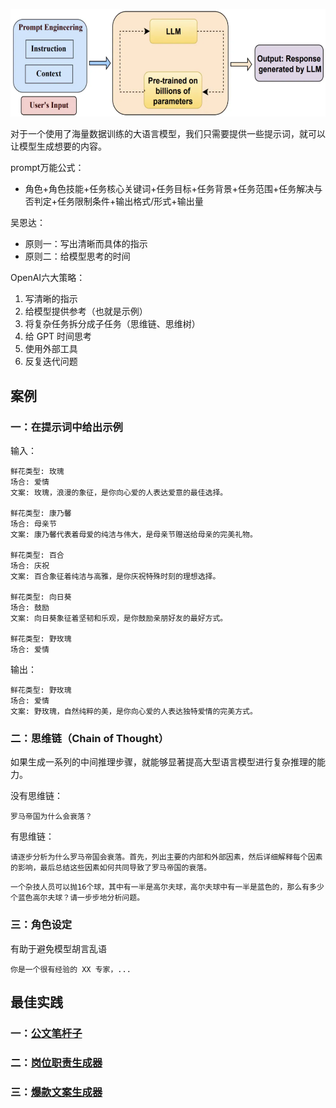 

![](./pictures/prompt.png)

对于一个使用了海量数据训练的大语言模型，我们只需要提供一些提示词，就可以让模型生成想要的内容。


prompt万能公式：

* 角色+角色技能+任务核心关键词+任务目标+任务背景+任务范围+任务解决与否判定+任务限制条件+输出格式/形式+输出量

吴恩达：

* 原则一：写出清晰而具体的指示
* 原则二：给模型思考的时间

OpenAI六大策略：

1. 写清晰的指示
2. 给模型提供参考（也就是示例）
3. 将复杂任务拆分成子任务（思维链、思维树）
4. 给 GPT 时间思考
5. 使用外部工具
6. 反复迭代问题

## 案例

### 一：在提示词中给出示例

输入：
```
鲜花类型: 玫瑰
场合: 爱情
文案: 玫瑰，浪漫的象征，是你向心爱的人表达爱意的最佳选择。

鲜花类型: 康乃馨
场合: 母亲节
文案: 康乃馨代表着母爱的纯洁与伟大，是母亲节赠送给母亲的完美礼物。

鲜花类型: 百合
场合: 庆祝
文案: 百合象征着纯洁与高雅，是你庆祝特殊时刻的理想选择。

鲜花类型: 向日葵
场合: 鼓励
文案: 向日葵象征着坚韧和乐观，是你鼓励亲朋好友的最好方式。

鲜花类型: 野玫瑰
场合: 爱情
```

输出：
```
鲜花类型: 野玫瑰
场合: 爱情
文案: 野玫瑰，自然纯粹的美，是你向心爱的人表达独特爱情的完美方式。
```

### 二：思维链（Chain of Thought）

如果生成一系列的中间推理步骤，就能够显著提高大型语言模型进行复杂推理的能力。

没有思维链：
```
罗马帝国为什么会衰落？
```

有思维链：
```
请逐步分析为什么罗马帝国会衰落。首先，列出主要的内部和外部因素，然后详细解释每个因素的影响，最后总结这些因素如何共同导致了罗马帝国的衰落。
```

```
一个杂技人员可以抛16个球，其中有一半是高尔夫球，高尔夫球中有一半是蓝色的，那么有多少个蓝色高尔夫球？请一步步地分析问题。
```


### 三：角色设定

有助于避免模型胡言乱语
```
你是一个很有经验的 XX 专家，...
```


## 最佳实践

### 一：[公文笔杆子](https://github.com/jason-wang1/FunLLM/blob/main/prompts/%E5%85%AC%E6%96%87%E7%AC%94%E6%9D%86%E5%AD%90.md)

### 二：[岗位职责生成器](https://github.com/jason-wang1/FunLLM/blob/main/prompts/%E5%B2%97%E4%BD%8D%E8%81%8C%E8%B4%A3%E7%94%9F%E6%88%90%E5%99%A8.md)

### 三：[爆款文案生成器](https://github.com/jason-wang1/FunLLM/blob/main/prompts/%E7%88%86%E6%AC%BE%E6%96%87%E6%A1%88%E7%94%9F%E6%88%90%E5%99%A8.md)
